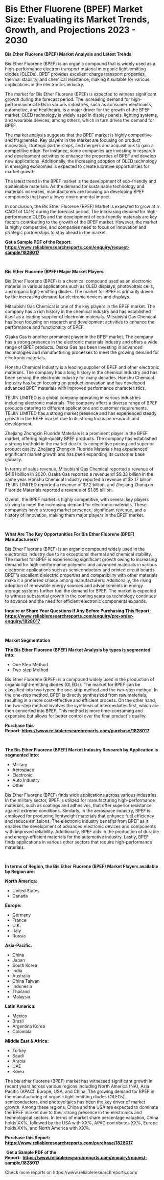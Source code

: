 <p><h1>Bis Ether Fluorene (BPEF) Market Size: Evaluating its Market Trends, Growth, and Projections 2023 - 2030</h1></p><p><strong>Bis Ether Fluorene (BPEF) Market Analysis and Latest Trends</strong></p>
<p><p>Bis Ether Fluorene (BPEF) is an organic compound that is widely used as a high-performance electron transport material in organic light-emitting diodes (OLEDs). BPEF provides excellent charge transport properties, thermal stability, and chemical resistance, making it suitable for various applications in the electronics industry.</p><p>The market for Bis Ether Fluorene (BPEF) is expected to witness significant growth during the forecast period. The increasing demand for high-performance OLEDs in various industries, such as consumer electronics, automotive, and healthcare, is a major driver for the growth of the BPEF market. OLED technology is widely used in display panels, lighting systems, and wearable devices, among others, which in turn drives the demand for BPEF.</p><p>The market analysis suggests that the BPEF market is highly competitive and fragmented. Key players in the market are focusing on product innovation, strategic partnerships, and mergers and acquisitions to gain a competitive edge. For instance, some companies are investing in research and development activities to enhance the properties of BPEF and develop new applications. Additionally, the increasing adoption of OLED technology in emerging economies is expected to create lucrative opportunities for market growth.</p><p>The latest trend in the BPEF market is the development of eco-friendly and sustainable materials. As the demand for sustainable technology and materials increases, manufacturers are focusing on developing BPEF compounds that have a lower environmental impact.</p><p>In conclusion, the Bis Ether Fluorene (BPEF) Market is expected to grow at a CAGR of 14.1% during the forecast period. The increasing demand for high-performance OLEDs and the development of eco-friendly materials are key factors contributing to the growth of the BPEF market. However, the market is highly competitive, and companies need to focus on innovation and strategic partnerships to stay ahead in the market.</p></p>
<p><strong>Get a Sample PDF of the Report:&nbsp; <a href="https://www.reliableresearchreports.com/enquiry/request-sample/1828017">https://www.reliableresearchreports.com/enquiry/request-sample/1828017</a></strong></p>
<p>&nbsp;</p>
<p><strong>Bis Ether Fluorene (BPEF) Major Market Players</strong></p>
<p><p>Bis Ether Fluorene (BPEF) is a chemical compound used as an electronic material in various applications such as OLED displays, photovoltaic cells, and organic light-emitting diodes. The market for BPEF is primarily driven by the increasing demand for electronic devices and displays.</p><p>Mitsubishi Gas Chemical is one of the key players in the BPEF market. The company has a rich history in the chemical industry and has established itself as a leading supplier of electronic materials. Mitsubishi Gas Chemical has been focusing on research and development activities to enhance the performance and functionality of BPEF.</p><p>Osaka Gas is another prominent player in the BPEF market. The company has a strong presence in the electronic materials industry and offers a wide range of BPEF products. Osaka Gas has been investing in advanced technologies and manufacturing processes to meet the growing demand for electronic materials.</p><p>Honshu Chemical Industry is a leading supplier of BPEF and other electronic materials. The company has a long history in the chemical industry and has been serving the electronic industry for many decades. Honshu Chemical Industry has been focusing on product innovation and has developed advanced BPEF materials with improved performance characteristics.</p><p>TEIJIN LIMITED is a global company operating in various industries including electronic materials. The company offers a diverse range of BPEF products catering to different applications and customer requirements. TEIJIN LIMITED has a strong market presence and has experienced steady growth in the BPEF market due to its strong focus on research and development.</p><p>Zhejiang Zhongxin Fluoride Materials is a prominent player in the BPEF market, offering high-quality BPEF products. The company has established a strong foothold in the market due to its competitive pricing and superior product quality. Zhejiang Zhongxin Fluoride Materials has experienced significant market growth and has been expanding its customer base globally.</p><p>In terms of sales revenue, Mitsubishi Gas Chemical reported a revenue of $4.61 billion in 2020. Osaka Gas reported a revenue of $9.33 billion in the same year. Honshu Chemical Industry reported a revenue of $2.17 billion. TEIJIN LIMITED reported a revenue of $7.2 billion, and Zhejiang Zhongxin Fluoride Materials reported a revenue of $1.85 billion.</p><p>Overall, the BPEF market is highly competitive, with several key players striving to meet the increasing demand for electronic materials. These companies have a strong market presence, significant revenue, and a history of innovation, making them major players in the BPEF market.</p></p>
<p>&nbsp;</p>
<p><strong>What Are The Key Opportunities For Bis Ether Fluorene (BPEF) Manufacturers?</strong></p>
<p><p>Bis Ether Fluorene (BPEF) is an organic compound widely used in the electronics industry due to its exceptional thermal and chemical stability. The market for BPEF is experiencing significant growth owing to increasing demand for high-performance polymers and advanced materials in various electronic applications such as semiconductors and printed circuit boards. BPEF's excellent dielectric properties and compatibility with other materials make it a preferred choice among manufacturers. Additionally, the rising adoption of renewable energy sources and advancements in energy storage systems further fuel the demand for BPEF. The market is expected to witness substantial growth in the coming years as technology continues to advance and the need for efficient electronic components expands.</p></p>
<p><strong>Inquire or Share Your Questions If Any Before Purchasing This Report: <a href="https://www.reliableresearchreports.com/enquiry/pre-order-enquiry/1828017">https://www.reliableresearchreports.com/enquiry/pre-order-enquiry/1828017</a></strong></p>
<p>&nbsp;</p>
<p><strong>Market Segmentation</strong></p>
<p><strong>The Bis Ether Fluorene (BPEF) Market Analysis by types is segmented into:</strong></p>
<p><ul><li>One Step Method</li><li>Two-step Method</li></ul></p>
<p><p>Bis Ether Fluorene (BPEF) is a compound widely used in the production of organic light-emitting diodes (OLEDs). The market for BPEF can be classified into two types: the one-step method and the two-step method. In the one-step method, BPEF is directly synthesized from raw materials, resulting in a more cost-effective and efficient process. On the other hand, the two-step method involves the synthesis of intermediates first, which are then converted into BPEF. This method is more time-consuming and expensive but allows for better control over the final product's quality.</p></p>
<p><strong>Purchase this Report:&nbsp;<a href="https://www.reliableresearchreports.com/purchase/1828017">https://www.reliableresearchreports.com/purchase/1828017</a></strong></p>
<p>&nbsp;</p>
<p><strong>The Bis Ether Fluorene (BPEF) Market Industry Research by Application is segmented into:</strong></p>
<p><ul><li>Military</li><li>Aerospace</li><li>Electronic</li><li>Auto Industry</li><li>Other</li></ul></p>
<p><p>Bis Ether Fluorene (BPEF) finds wide applications across various industries. In the military sector, BPEF is utilized for manufacturing high-performance materials, such as coatings and adhesives, that offer superior resistance against extreme conditions. Similarly, in the aerospace industry, BPEF is employed for producing lightweight materials that enhance fuel efficiency and reduce emissions. The electronic industry benefits from BPEF as it enables the development of advanced electronic devices and components with improved reliability. Additionally, BPEF aids in the production of durable and energy-efficient materials for the automotive industry. Lastly, BPEF finds applications in various other sectors that require high-performance materials.</p></p>
<p>&nbsp;</p>
<p><strong>In terms of Region, the Bis Ether Fluorene (BPEF) Market Players available by Region are:</strong></p>
<p>
    <p> <strong> North America: </strong>
        <ul>
            <li>United States</li>
            <li>Canada</li>
        </ul>
        </p> 
    <p> <strong> Europe: </strong>
        <ul>
            <li>Germany</li>
            <li>France</li>
            <li>U.K.</li>
            <li>Italy</li>
            <li>Russia</li>
        </ul>
        </p> 
    <p> <strong> Asia-Pacific: </strong>
        <ul>
            <li>China</li>
            <li>Japan</li>
            <li>South Korea</li>
            <li>India</li>
            <li>Australia</li>
            <li>China Taiwan</li>
            <li>Indonesia</li>
            <li>Thailand</li>
            <li>Malaysia</li>
        </ul>
        </p> 
    <p> <strong> Latin America: </strong>
        <ul>
            <li>Mexico</li>
            <li>Brazil</li>
            <li>Argentina Korea</li>
            <li>Colombia</li>
        </ul>
        </p> 
    <p> <strong> Middle East & Africa: </strong>
        <ul>
            <li>Turkey</li>
            <li>Saudi</li>
            <li>Arabia</li>
            <li>UAE</li>
            <li>Korea</li>
        </ul>
    </p>
    </p>
<p><p>The bis ether fluorene (BPEF) market has witnessed significant growth in recent years across various regions including North America (NA), Asia Pacific (APAC), Europe, USA, and China. The growing demand for BPEF in the manufacturing of organic light-emitting diodes (OLEDs), semiconductors, and photovoltaics has been the key driver of market growth. Among these regions, China and the USA are expected to dominate the BPEF market due to their strong presence in the electronics and technological sectors. In terms of market share percentage valuation, China holds XX%, followed by the USA with XX%, APAC contributes XX%, Europe holds XX%, and North America with XX%.</p></p>
<p><strong>Purchase this Report: <a href="https://www.reliableresearchreports.com/purchase/1828017">https://www.reliableresearchreports.com/purchase/1828017</a></strong></p>
<p>&nbsp;<strong>Get a Sample PDF of the Report:&nbsp;&nbsp;<a href="https://www.reliableresearchreports.com/enquiry/request-sample/1828017">https://www.reliableresearchreports.com/enquiry/request-sample/1828017</a></strong></p>
<p><strong></strong></p>
<p>Check more reports on https://www.reliableresearchreports.com/</p>